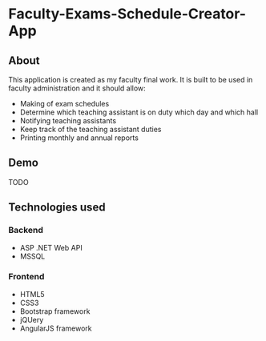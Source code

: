 # Faculty-Exams-Schedule-Creator-App

## About
This application is created as my faculty final work. It is built to be used in faculty administration and it should allow:
* Making of exam schedules
* Determine which teaching assistant is on duty which day and which hall
* Notifying teaching assistants
* Keep track of the teaching assistant duties
* Printing monthly and annual reports

## Demo
TODO

## Technologies used
### Backend
* ASP .NET Web API
* MSSQL

### Frontend
* HTML5
* CSS3
* Bootstrap framework
* jQUery
* AngularJS framework
